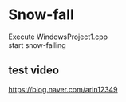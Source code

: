 # Snow-fall
  Execute WindowsProject1.cpp  
  start snow-falling 
  
  ## test video
  https://blog.naver.com/arin12349
